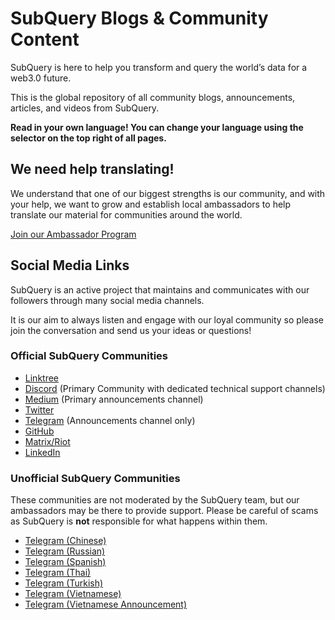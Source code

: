# SubQuery Blogs & Community Content

SubQuery is here to help you transform and query the world’s data for a web3.0 future.

This is the global repository of all community blogs, announcements, articles, and videos from SubQuery.

**Read in your own language! You can change your language using the selector on the top right of all pages.**

## We need help translating!

We understand that one of our biggest strengths is our community, and with your help, we want to grow and establish local ambassadors to help translate our material for communities around the world.

[Join our Ambassador Program](https://doc.subquery.network/miscellaneous/ambassadors.html)

## Social Media Links

SubQuery is an active project that maintains and communicates with our followers through many social media channels.

It is our aim to always listen and engage with our loyal community so please join the conversation and send us your ideas or questions!

### Official SubQuery Communities

- [Linktree](https://linktr.ee/subquerynetwork)
- [Discord](https://discord.com/invite/subquery) (Primary Community with dedicated technical support channels)
- [Medium](https://subquery.medium.com) (Primary announcements channel)
- [Twitter](https://twitter.com/subquerynetwork)
- [Telegram](https://t.me/subquerynetwork) (Announcements channel only)
- [GitHub](https://github.com/SubQuery/subql)
- [Matrix/Riot](https://matrix.to/#/#subquery:matrix.org)
- [LinkedIn](https://www.linkedin.com/company/subquery)

### Unofficial SubQuery Communities

These communities are not moderated by the SubQuery team, but our ambassadors may be there to provide support. Please be careful of scams as SubQuery is **not** responsible for what happens within them.

- [Telegram (Chinese)](https://t.me/subquerychina)
- [Telegram (Russian)](https://t.me/SubQuery_russia)
- [Telegram (Spanish)](https://t.me/SubQueryES)
- [Telegram (Thai)](https://t.me/subquerynetworkthai)
- [Telegram (Turkish)](https://t.me/subquery_TR)
- [Telegram (Vietnamese)](https://t.me/subqueryvietnam)
- [Telegram (Vietnamese Announcement)](https://t.me/subqueryannvn)
